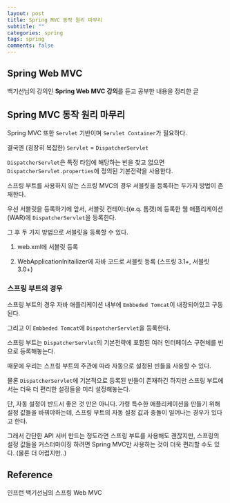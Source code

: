 ```yaml
---
layout: post
title: Spring MVC 동작 원리 마무리
subtitle: ""
categories: spring
tags: spring
comments: false
---
```


## Spring Web MVC

백기선님의 강의인 **Spring Web MVC 강의**를 듣고 공부한 내용을 정리한 글

## Spring MVC 동작 원리 마무리

Spring MVC 또한 `Servlet` 기반이며 `Servlet Container`가 필요하다.

결국엔 (굉장히 복잡한) `Servlet` = `DispatcherServlet`

`DispatcherServlet`은 특정 타입에 해당하는 빈을 찾고 없으면 `DispatcherServlet.properties`에 정의된 기본전략을 사용한다.

스프링 부트를 사용하지 않는 스프링 MVC의 경우 서블릿을 등록하는 두가지 방법이 존재한다.

우선 서블릿을 등록하기에 앞서, 서블릿 컨테이너(e.q. 톰캣)에 등록한 웹 애플리케이션(WAR)에 `DispatcherServlet`을 등록한다.

그 후 두 가지 방법으로 서블릿을 등록할 수 있다.

1. web.xml에 서블릿 등록

2. WebApplicationInitailizer에 자바 코드로 서블릿 등록 (스프링 3.1+, 서블릿 3.0+)

### 스프링 부트의 경우

스프링 부트의 경우 자바 애플리케이션 내부에 `Embbeded Tomcat`이 내장되어있고 구동된다.

그리고 이 `Embbeded Tomcat`에 `DispatcherServlet`을 등록한다.

스프링 부트는 `DispatcherServlet`의 기본전략에 포함된 여러 인터페이스 구현체를 빈으로 등록해놓는다.

때문에 우리는 스프링 부트의 주관에 따라 자동으로 설정된 빈들을 사용할 수 있다.

물론 `DispatcherServlet`에 기본적으로 등록된 빈들이 존재하긴 하지만 스프링 부트에서는 더욱 더 편리한 설정들을 미리 설정해놓는다.

단, 자동 설정이 반드시 좋은 것 만은 아니다. 가령 특수한 애플리케이션을 만들기 위해 설정 값들을 바꿔야하는데, 스프링 부트의 자동 설정 값과 충돌이 일어나는 경우가 있다고 한다.

그래서 간단한 API 서버 만드는 정도라면 스프링 부트를 사용해도 괜찮지만, 스프링의 설정 값들을 커스터마이징 하려면 Spring MVC만 사용하는 것이 더욱 편리할 수도 있다. (물론 더 어렵지만..)

## Reference

인프런 백기선님의 스프링 Web MVC
